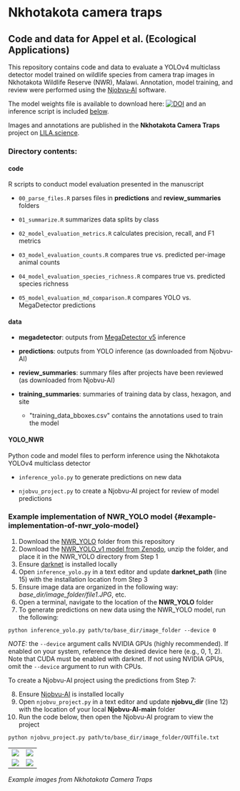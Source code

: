 # Nkhotakota camera traps

## Code and data for Appel et al. (Ecological Applications)

This repository contains code and data to evaluate a YOLOv4 multiclass detector model trained on wildlife species from camera trap images in Nkhotakota Wildlife Reserve (NWR), Malawi. Annotation, model training, and review were performed using the [Njobvu-AI](https://github.com/sullichrosu/Njobvu-AI) software.

The model weights file is available to download here: [![DOI](https://zenodo.org/badge/DOI/10.5281/zenodo.15392141.svg)](https://doi.org/10.5281/zenodo.15392141) and an inference script is included [below](#example-implementation-of-nwr_yolo-model).

Images and annotations are published in the **Nkhotakota Camera Traps** project on [LILA.science](https://lila.science/).

### Directory contents:

#### code

R scripts to conduct model evaluation presented in the manuscript

-   `00_parse_files.R` parses files in **predictions** and **review_summaries** folders

-   `01_summarize.R` summarizes data splits by class

-   `02_model_evaluation_metrics.R` calculates precision, recall, and F1 metrics

-   `03_model_evaluation_counts.R` compares true vs. predicted per-image animal counts

-   `04_model_evaluation_species_richness.R` compares true vs. predicted species richness

-   `05_model_evaluation_md_comparison.R` compares YOLO vs. MegaDetector predictions

#### data

-   **megadetector**: outputs from [MegaDetector v5](https://github.com/agentmorris/MegaDetector) inference

-   **predictions**: outputs from YOLO inference (as downloaded from Njobvu-AI)

-   **review_summaries**: summary files after projects have been reviewed (as downloaded from Njobvu-AI)

-   **training_summaries**: summaries of training data by class, hexagon, and site

    -   "training_data_bboxes.csv" contains the annotations used to train the model

#### YOLO_NWR

Python code and model files to perform inference using the Nkhotakota YOLOv4 multiclass detector

-   `inference_yolo.py` to generate predictions on new data

-   `njobvu_project.py` to create a Njobvu-AI project for review of model predictions

### Example implementation of NWR_YOLO model {#example-implementation-of-nwr_yolo-model}

1.  Download the [NWR_YOLO](https://github.com/appelc/Nkhotakota_camera_traps/tree/main/YOLO) folder from this repository
2.  Download the [NWR_YOLO_v1 model from Zenodo](https://doi.org/10.5281/zenodo.15392141), unzip the folder, and place it in the NWR_YOLO directory from Step 1
3.  Ensure [darknet](https://github.com/AlexeyAB/darknet) is installed locally
4.  Open `inference_yolo.py` in a text editor and update **darknet_path** (line 15) with the installation location from Step 3
5.  Ensure image data are organized in the following way: *base_dir/image_folder/file1.JPG*, etc.
6.  Open a terminal, navigate to the location of the **NWR_YOLO** folder
7.  To generate predictions on new data using the NWR_YOLO model, run the following:

```         
python inference_yolo.py path/to/base_dir/image_folder --device 0
```

*NOTE:* the `--device` argument calls NVIDIA GPUs (highly recommended). If enabled on your system, reference the desired device here (e.g., 0, 1, 2). Note that CUDA must be enabled with darknet. If not using NVIDIA GPUs, omit the `--device` argument to run with CPUs.

To create a Njobvu-AI project using the predictions from Step 7:

8.  Ensure [Njobvu-AI](https://github.com/sullichrosu/Njobvu-AI) is installed locally
9.  Open `njobvu_project.py` in a text editor and update **njobvu_dir** (line 12) with the location of your local **Njobvu-AI-main** folder
10. Run the code below, then open the Njobvu-AI program to view the project

```         
python njobvu_project.py path/to/base_dir/image_folder/OUTfile.txt
```

|                  |                       |
|------------------|-----------------------|
| ![](eland.png)   | ![](honey_badger.png) |
| ![](leopard.png) | ![](zebra.png)        |

*Example images from Nkhotakota Camera Traps*
